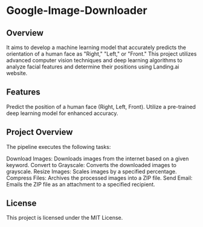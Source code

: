 # Google-Image-Downloader

## Overview

It aims to develop a machine learning model that accurately predicts the orientation of a human face as "Right," "Left," or "Front." This project utilizes advanced computer vision techniques and deep learning algorithms to analyze facial features and determine their positions using Landing.ai website.

## Features

Predict the position of a human face (Right, Left, Front).
Utilize a pre-trained deep learning model for enhanced accuracy.

## Project Overview
The pipeline executes the following tasks:

Download Images: Downloads images from the internet based on a given keyword.
Convert to Grayscale: Converts the downloaded images to grayscale.
Resize Images: Scales images by a specified percentage.
Compress Files: Archives the processed images into a ZIP file.
Send Email: Emails the ZIP file as an attachment to a specified recipient.

## License
This project is licensed under the MIT License.
